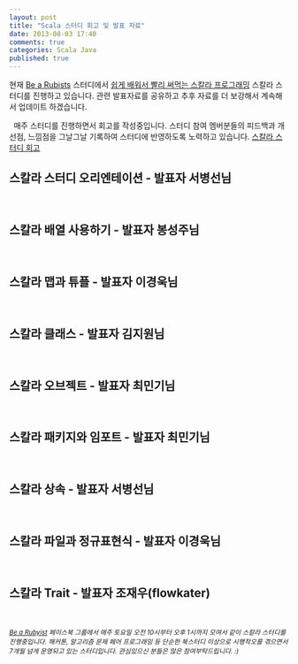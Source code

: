 ```yaml
---
layout: post
title: "Scala 스터디 회고 및 발표 자료"
date: 2013-08-03 17:40
comments: true
categories: Scala Java
published: true
---
```


현재 [Be a Rubists](https://www.facebook.com/groups/BeRubyist/) 스터디에서 [쉽게 배워서 빨리 써먹는 스칼라 프로그래밍](http://bjpublic.tistory.com/158) 스칼라 스터디를 진행하고 있습니다. 관련 발표자료를 공유하고 추후 자료를 더 보강해서 계속해서 업데이트 하겠습니다. <!-- more -->

&nbsp;
매주 스터디를 진행하면서 회고를 작성중입니다. 스터디 참여 멤버분들의 피드백과 개선점, 느낌점을 그날그날 기록하여 스터디에 반영하도록 노력하고 있습니다.
[스칼라 스터디 회고](https://github.com/flowkater/ProjectEuler_kr/tree/master/scala)

## 스칼라 스터디 오리엔테이션 - 발표자 서병선님
<script async class="speakerdeck-embed" data-id="e2608900de430130c1220eac3c9ba422" data-ratio="1.33333333333333" src="//speakerdeck.com/assets/embed.js"></script>

&nbsp;
## 스칼라 배열 사용하기 - 발표자 봉성주님
<script async class="speakerdeck-embed" data-id="4352ef50de450130500d1eb25ece1fde" data-ratio="1.33333333333333" src="//speakerdeck.com/assets/embed.js"></script>

&nbsp;
## 스칼라 맵과 튜플 - 발표자 이경욱님
<script async class="speakerdeck-embed" data-id="5b7d2cc0de450130c1230eac3c9ba422" data-ratio="1.33333333333333" src="//speakerdeck.com/assets/embed.js"></script>

&nbsp;
## 스칼라 클래스 - 발표자 김지원님
<script async class="speakerdeck-embed" data-id="43a50850dee101300cb91a5bfdd09542" data-ratio="1.33333333333333" src="//speakerdeck.com/assets/embed.js"></script>

&nbsp;
## 스칼라 오브젝트 - 발표자 최민기님
<script async class="speakerdeck-embed" data-id="7b0b7270de45013064152292094fcb41" data-ratio="1.33333333333333" src="//speakerdeck.com/assets/embed.js"></script>

&nbsp;
## 스칼라 패키지와 임포트 - 발표자 최민기님
<script async class="speakerdeck-embed" data-id="8fbc7d00de4501309e464266729d3f42" data-ratio="1.33333333333333" src="//speakerdeck.com/assets/embed.js"></script>

&nbsp;
## 스칼라 상속 - 발표자 서병선님
<script async class="speakerdeck-embed" data-id="aa33eb00de450130500d1eb25ece1fde" data-ratio="1.33333333333333" src="//speakerdeck.com/assets/embed.js"></script>

&nbsp;
## 스칼라 파일과 정규표현식 - 발표자 이경욱님
<script async class="speakerdeck-embed" data-id="bdeac460de45013027707a89a736d299" data-ratio="1.33333333333333" src="//speakerdeck.com/assets/embed.js"></script>

&nbsp;
## 스칼라 Trait - 발표자 조재우(flowkater)
<script async class="speakerdeck-embed" data-id="d341cc10de45013064162292094fcb41" data-ratio="1.33333333333333" src="//speakerdeck.com/assets/embed.js"></script>

&nbsp;


*<small>[Be a Rubyist](https://www.facebook.com/groups/BeRubyist/ "루비스트가 되자") 페이스북 그룹에서 매주 토요일 오전 10시부터 오후 1시까지 모여서 같이 스칼라 스터디를 진행중입니다. 해커톤, 알고리즘 문제 페어 프로그래밍 등 단순한 북스터디 이상으로 시행착오를 겪으면서 7개월 넘게 운영되고 있는 스터디입니다. 관심있으신 분들은 많은 참여부탁드립니다. :) </small>* 
